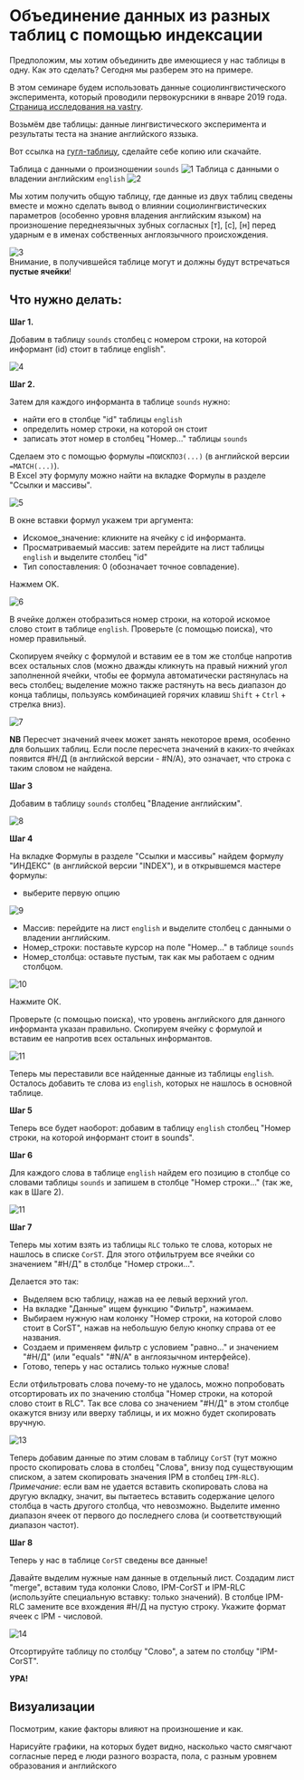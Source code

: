 # Объединение данных из разных таблиц с помощью индексации

Предположим, мы хотим объединить две имеющиеся у нас таблицы в одну. Как это сделать? Сегодня мы разберем это на примере.

В этом семинаре будем использовать данные социолингвистического эксперимента, который проводили первокурсники в январе 2019 года. [Страница исследования на vastry](https://vastry.ru/studies/fe51510c80bfd6e5d78a164cd5b1f688).

Возьмём две таблицы: данные лингвистического эксперимента и результаты теста на знание английского яззыка.

Вот ссылка на [гугл-таблицу](https://docs.google.com/spreadsheets/d/1qIqBBzcIM0g2FFKffCGuEhTwqbrIYQuwsoivit-Zg6g/edit?usp=sharing), сделайте себе копию или скачайте.

Таблица с данными о произношении `sounds`
![1](https://raw.githubusercontent.com/olesar/lingdata/gh-pages/fig/merge_2.png) 
Таблица с данными о владении английским `english`
![2](https://raw.githubusercontent.com/olesar/lingdata/gh-pages/fig/merge_3.png) 

Мы хотим получить общую таблицу, где данные из двух таблиц сведены вместе и можно сделать вывод о влиянии социолингвистических параметров (особенно уровня владения английским языком) на произношение переднеязычных зубных согласных [т], [с], [н] перед ударным е в именах собственных англоязычного происхождения.

![3](https://raw.githubusercontent.com/olesar/lingdata/gh-pages/fig/merge_1.png)    
Внимание, в получившейся таблице могут и должны будут встречаться **пустые ячейки**!

## Что нужно делать:
**Шаг 1.**

Добавим в таблицу `sounds` столбец c номером строки, на которой информант (id) стоит в таблице english". 

![4](https://raw.githubusercontent.com/olesar/lingdata/gh-pages/fig/merge_4.png)

**Шаг 2.**

Затем для каждого информанта в таблице `sounds` нужно:
  * найти его в столбце "id" таблицы `english`
  * определить номер строки, на которой он стоит
  * записать этот номер в столбец "Номер..." таблицы `sounds`
  
Сделаем это с помощью формулы `=ПОИСКПОЗ(...)` (в английской версии `=MATCH(...)`).   
В Excel эту формулу можно найти на вкладке Формулы в разделе "Ссылки и массивы".   

![5](https://github.com/ElizavetaKuzmenko/Programming-and-computer-instruments/blob/master/images/4.png)

В окне вставки формул укажем три аргумента:
  * Искомое_значение: кликните на ячейку с id информанта.
  * Просматриваемый массив: затем перейдите на лист таблицы `english` и выделите столбец "id"
  * Тип сопоставления: 0 (обозначает точное совпадение).

Нажмем OK.

![6](https://raw.githubusercontent.com/olesar/lingdata/gh-pages/fig/merge_5.png)

В ячейке должен отобразиться номер строки, на которой искомое слово стоит в таблице `english`. Проверьте (с помощью поиска), что номер правильный.

Скопируем ячейку с формулой и вставим ее в том же столбце напротив всех остальных слов (можно дважды кликнуть на правый нижний угол заполненной ячейки, чтобы ее формула автоматически растянулась на весь столбец; выделение можно также растянуть на весь диапазон до конца таблицы, пользуясь комбинацией горячих клавиш `Shift` + `Ctrl` + стрелка вниз). 

![7](https://raw.githubusercontent.com/olesar/lingdata/gh-pages/fig/merge_6.png)

**NB** Пересчет значений ячеек может занять некоторое время, особенно для больших таблиц.
Если после пересчета значений в каких-то ячейках появится #Н/Д (в английской версии - #N/A), это означает, что строка с таким словом не найдена.

**Шаг 3**

Добавим в таблицу `sounds` столбец "Владение английским". 

![8](https://raw.githubusercontent.com/olesar/lingdata/gh-pages/fig/merge_7.png)

**Шаг 4**

На вкладке Формулы в разделе "Ссылки и массивы" найдем формулу "ИНДЕКС" (в английской версии "INDEX"), и в открывшемся мастере формулы:
   * выберите первую опцию

![9](https://github.com/ElizavetaKuzmenko/Programming-and-computer-instruments/blob/master/images/8.png)

   * Массив: перейдите на лист `english` и выделите столбец с данными о владении английским.
   * Номер_строки: поставьте курсор на поле "Номер..." в таблице `sounds`
   * Номер_столбца: оставьте пустым, так как мы работаем с одним столбцом.

![10](https://raw.githubusercontent.com/olesar/lingdata/gh-pages/fig/merge_8.png)

Нажмите ОК.

Проверьте (с помощью поиска), что уровень английского для данного информанта указан правильно.
Скопируем ячейку с формулой и вставим ее напротив всех остальных информантов.

![11](https://raw.githubusercontent.com/olesar/lingdata/gh-pages/fig/merge_9.png)

Теперь мы переставили все найденные данные из таблицы `english`. Осталось добавить те слова из `english`, которых не нашлось в основной таблице.

**Шаг 5**

Теперь все будет наоборот: добавим в таблицу `english` столбец "Номер строки, на которой информант стоит в sounds".

**Шаг 6**

Для каждого слова в таблице `english` найдем его позицию в столбце со словами таблицы `sounds` и запишем в столбце "Номер строки..." (так же, как в Шаге 2).

![11](https://github.com/ElizavetaKuzmenko/Programming-and-computer-instruments/blob/master/images/11.png)

**Шаг 7**

Теперь мы хотим взять из таблицы `RLC` только те слова, которых не нашлось в списке `CorST`. 
Для этого отфильтруем все ячейки со значением "#Н/Д" в столбце "Номер строки...".

Делается это так:

  * Выделяем всю таблицу, нажав на ее левый верхний угол.
  * На вкладке "Данные" ищем функцию "Фильтр", нажимаем.
  * Выбираем нужную нам колонку "Номер строки, на которой слово стоит в CorST", нажав на небольшую белую кнопку справа от ее названия.
  * Создаем и применяем фильтр с условием "равно..." и значением "#Н/Д" (или "equals" "#N/A" в англоязычном интерфейсе).
  * Готово, теперь у нас остались только нужные слова!
 
Если отфильтровать слова почему-то не удалось, можно попробовать отсортировать их по значению столбца "Номер строки, на которой слово стоит в RLC". Так все слова со значением "#Н/Д" в этом столбце окажутся внизу или вверху таблицы, и их можно будет скопировать вручную.
  
![13](https://github.com/ElizavetaKuzmenko/Programming-and-computer-instruments/blob/master/images/13.png)

Теперь добавим данные по этим словам в таблицу `CorST` (тут можно просто скопировать слова в столбец "Слова", внизу под существующим списком, а затем скопировать значения IPM в столбец `IPM-RLC`).
_Примечание_: если вам не удается вставить скопировать слова на другую вкладку, значит, вы пытаетесь вставить содержание целого столбца в часть другого столбца, что невозможно. Выделите именно диапазон ячеек от первого до последнего слова (и соответствующий диапазон частот).  

**Шаг 8** 

Теперь у нас в таблице `CorST` сведены все данные! 

Давайте выделим нужные нам данные в отдельный лист. Создадим лист "merge", вставим туда колонки Слово, IPM-CorST и IPM-RLC (используйте специальную вставку: только значений). В столбце IPM-RLC замените все вхождения #Н/Д на пустую строку. Укажите формат ячеек с IPM - числовой.

![14](https://github.com/ElizavetaKuzmenko/Programming-and-computer-instruments/blob/master/images/14.png) 

Отсортируйте таблицу по столбцу "Слово", а затем по столбцу "IPM-CorST".

**УРА!**

## Визуализации

Посмотрим, какие факторы влияют на произношение и как.

Нарисуйте графики, на которых будет видно, насколько часто смягчают согласные перед е люди разного возраста, пола, с разным уровнем образования и английского
